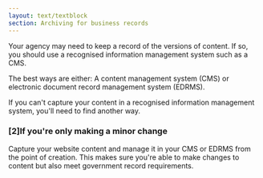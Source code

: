 ```yaml
---
layout: text/textblock
section: Archiving for business records
---
```

Your agency may need to keep a record of the versions of content. If so, you should use a recognised information management system such as a CMS.

The best ways are either:
A content management system (CMS) or 
electronic document record management system (EDRMS).

If you can't capture your content in a recognised information management system, you'll need to find another way.

### [2]If you're only making a minor change
Capture your website content and manage it in your CMS or EDRMS from the point of creation. This makes sure you're able to make changes to content but also meet government record requirements.